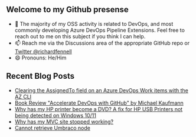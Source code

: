 ## Welcome to my Github presense

- 💬 The majority of my OSS activity is related to DevOps, and most commonly developing Azure DevOps Pipeline Extensions. Feel free to reach out to me on this subject if you think I can help.
- 📫 Reach me via the Discussions area of the appropriate GitHub repo or [Twitter @richardfennell](https://twitter.com/richardfennell)
- 😄 Pronouns: He/Him

## Recent Blog Posts
<!-- BLOG-POST-LIST:START -->
- [Clearing the AssignedTo field on an Azure DevOps Work items with the AZ CLI](https://blogs.blackmarble.co.uk/rfennell/clearing-the-assigned-to-field-with-az-cli/)
- [Book Review &quot;Accelerate DevOps with GitHub&quot; by Michael Kaufmann](https://blogs.blackmarble.co.uk/rfennell/book-review-accelerate-devops-with-github/)
- [Why has my HP printer become a DVD? A fix for HP USB Printers not being detected on Windows 10/11](https://blogs.blackmarble.co.uk/rfennell/why-has-my-printer-become-a-drive/)
- [Why has my MVC site stopped working?](https://blogs.blackmarble.co.uk/rfennell/why-has-my-mvc-site-stopped-working/)
- [Cannot retrieve Umbraco node](https://blogs.blackmarble.co.uk/rfennell/cannot-retrieve-umbraco-node/)
<!-- BLOG-POST-LIST:END -->


<!--
**rfennell/rfennell** is a ✨ _special_ ✨ repository because its `README.md` (this file) appears on your GitHub profile.

Here are some ideas to get you started:

- 🔭 I’m currently working on ...
- 🌱 I’m currently learning ...
- 👯 I’m looking to collaborate on ...
- 🤔 I’m looking for help with ...
- 💬 Ask me about ...
- 📫 How to reach me: ...
- 😄 Pronouns: ...
- ⚡ Fun fact: ...
-->

